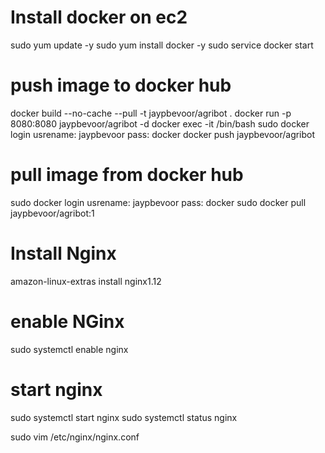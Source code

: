 # Install docker on ec2
sudo yum update -y
sudo yum install docker -y
sudo service docker start

# push image to docker hub
docker build --no-cache --pull -t jaypbevoor/agribot .
docker run -p 8080:8080 jaypbevoor/agribot -d
docker exec -it <containerId> /bin/bash
sudo docker login
usrename: jaypbevoor
pass: docker
docker push jaypbevoor/agribot

# pull image from docker hub
sudo docker login
usrename: jaypbevoor
pass: docker
sudo docker pull jaypbevoor/agribot:1

# Install Nginx
amazon-linux-extras install nginx1.12
# enable NGinx
sudo systemctl enable nginx
# start nginx
sudo systemctl start nginx
sudo systemctl status nginx

sudo vim /etc/nginx/nginx.conf
